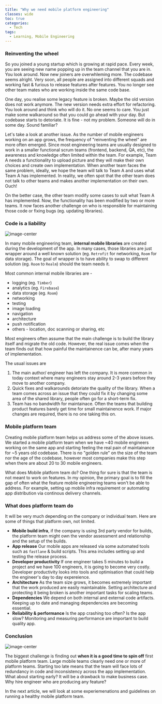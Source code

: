 ```yaml
---
title: "Why we need mobile platform engineering"
classes: wide
toc: true
categories:
  - Tech
tags:
  - Learning, Mobile Engineering
---
```


### Reinventing the wheel

So you joined a young startup which is growing at rapid pace. Every week, you are seeing new name popping up in the team channel that you are in. You look around. Now new joiners are overwhleming more. The codebase seems alright. Very soon, all people are assigned into different squads and working fast & furious to release features after features. You no longer see other team mates who are working inside the same code base. 

One day, you realise some legacy feature is broken. Maybe the old version does not work anymore. The new version needs extra effort for refactoring. You look around and think who will do it. No one seems to care. You just make some walkaround so that you could go ahead with your day. But codebase starts to detoriate. It is fine - not my problem. Someone will do in some day. Sound familiar?

Let's take a look at another issue. As the number of mobile engineers working on an app grows, the frequency of "reinventing the wheel" are more often emerged. Since most engineering teams are usually designed to work in a smaller functional scrum teams (frontend, backend, QA, etc), the awareness and knowledge often limited within the team. For example, Team A needs a functionality to upload picture and they will make their own choices and create own implementation. When another team faces the same problem, ideally, we hope the team will talk to Team A and uses what Team A has implemented. In reality, we often spot that the other team does not talk to other teams and makes another implementation on their own. Ouch!

On the better case, the other team modify some cases to suit what Team A has implemented. Now, the functionality has been modified by two or more teams. It now faces another challenge on who is responsible for maintaining those code or fixing bugs (eg. updating libraries).

### Code is a liability

![image-center](https://images.unsplash.com/photo-1491173461353-3af78fcaa183)

In many mobile engineering team, **internal mobile libraries** are created during the development of the app. In many cases, those libraries are just wrapper around a well known solution (eg. `Retrofit` for networking, `Room` for data storage). The goal of wrapper is to have ability to swap to different solution (eg. `Room` to `Realm`) should the team needs it.

Most common internal mobile libraries are -
* logging (eg. `Timber`)
* analytics (eg. `Firebase`)
* data storage (eg. `Room`)
* networking
* testing
* image loading
* navigation
* architecture
* push notification
* others - location, doc scanning or sharing, etc

Most engineers often assume that the main challenge is to build the library itself and migrate the old code. However, the real issue comes when the team finds out that how painful the maintainence can be, after many years of implementation.

The usual issues are
1. The main author/ engineer has left the company. It is more common in today context where many engineers stay around 2-3 years before they move to another company.
2. Quick fixes and walkarounds detoriate the quality of the library. When a team comes across an issue that they could fix it by changing some area of the shared library, people often go for a short-term fix.
3. Team has no bandwidth for maintainace. Often the teams that building product features barely get time for small maintainence work. If major changes are required, there is no one taking this on.

### Mobile platform team

Creating mobile platform team helps us address some of the above issues. We started a mobile platform team when we have ~40 mobile engineers working on the same app and starting feeling the real pain of maintainance for ~5 years old codebase. There is no "golden rule" on the size of the team nor the age of the codebase, however most companies make this step when there are about 20 to 30 mobile engineers.

What does Mobile platform team do? One thing for sure is that the team is not meant to work on features. In my opinion, the primary goal is to fill the gap of often what the feature mobile engineering teams won't be able to address. For example, setting up mobile infra requirement or automating app distribution via continous delivery channels.

### What does platform team do

It will be very much depending on the company or individual team. Here are some of things that platform own, not limited.

* **Mobile build infra**, if the company is using 3rd party vendor for builds, the platform team might own the vendor assessment and relationship and the setup of the builds.
* **App release** Our mobile apps are released via some automated tools such as `fastlane` & build scripts. This area includes setting up and testing the release process.
* **Developer productivity** If one engineer takes 5 minutes to build a project and we have 100 engineers, it is going to become very costly. Developer productivity looks into tools and optimisation that could help the engineer's day to day expereience.
* **Architecture** As the team size grows, it becomes extremely important that the work produced are easily maintainable. Setting architecture and protecting it being broken is another important tasks for scaling teams.
* **Dependencies** We depend on both internal and external code artifacts. Keeping up to date and managing dependencies are becoming essential.
* **Reliability & performance** Is the app crashing too often? Is the app slow? Monitoring and measuring performance are important to build quality app.


### Conclusion

![image-center](https://images.unsplash.com/photo-1533928298208-27ff66555d8d)

The biggest challenge is finding out **when it is a good time to spin off** first mobile platform team. Large mobile teams clearly need one or more of platform teams. Starting too late means that the team will face lots of redundancy in code and inconsistency across the app implementation. What about starting early? It will be a drawback to make business case. Why hire engineer who are producing any feature?

In the next article, we will look at some experiemenations and guidelines on running a healthy mobile platform team.

